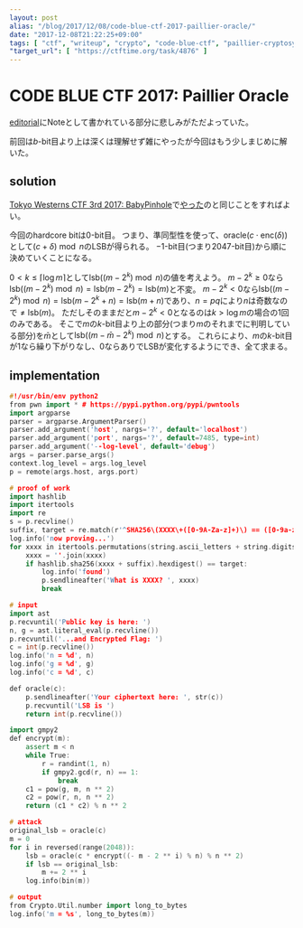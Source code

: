 ```yaml
---
layout: post
alias: "/blog/2017/12/08/code-blue-ctf-2017-paillier-oracle/"
date: "2017-12-08T21:22:25+09:00"
tags: [ "ctf", "writeup", "crypto", "code-blue-ctf", "paillier-cryptosystem", "decryption-oracle", "hardcore-bit", "homomorphic-property" ]
"target_url": [ "https://ctftime.org/task/4876" ]
---
```


# CODE BLUE CTF 2017: Paillier Oracle

[editorial](https://shiho-elliptic.tumblr.com/post/168216679824/my-authored-challenges-at-code-blue-ctf-2017)にNoteとして書かれている部分に悲しみがただよっていた。

前回は$b$-bit目より上は深くは理解せず雑にやったが今回はもう少しまじめに解いた。

## solution

[Tokyo Westerns CTF 3rd 2017: BabyPinhole](https://ctftime.org/task/4564)で[やった](https://kimiyuki.net/blog/2017/09/04/twctf-2017-babypinhole/)のと同じことをすればよい。

今回のhardcore bitは$0$-bit目。
つまり、準同型性を使って、$\mathrm{oracle}(c \cdot \mathrm{enc}(\delta))$として$(c + \delta) \bmod n$のLSBが得られる。
$-1$-bit目(つまり$2047$-bit目)から順に決めていくことになる。

$0 \lt k \le \lceil \log m \rceil$として$\mathrm{lsb}((m - 2^k) \bmod n)$の値を考えよう。
$m - 2^k \ge 0$なら$\mathrm{lsb}((m - 2^k) \bmod n) = \mathrm{lsb}(m - 2^k) = \mathrm{lsb}(m)$と不変。
$m - 2^k \lt 0$なら$\mathrm{lsb}((m - 2^k) \bmod n) = \mathrm{lsb}(m - 2^k + n) = \mathrm{lsb}(m + n)$であり、$n = pq$により$n$は奇数なので$\ne \mathrm{lsb}(m)$。
ただしそのままだと$m - 2^k \lt 0$となるのは$k \gt \log m$の場合の$1$回のみである。
そこで$m$の$k$-bit目より上の部分(つまり$m$のそれまでに判明している部分)を$\bar{m}$として$\mathrm{lsb}((m - \bar{m} - 2^k) \bmod n)$とする。
これらにより、$m$の$k$-bit目が$1$なら繰り下がりなし、$0$ならありでLSBが変化するようにでき、全て求まる。

## implementation

``` c++
#!/usr/bin/env python2
from pwn import * # https://pypi.python.org/pypi/pwntools
import argparse
parser = argparse.ArgumentParser()
parser.add_argument('host', nargs='?', default='localhost')
parser.add_argument('port', nargs='?', default=7485, type=int)
parser.add_argument('--log-level', default='debug')
args = parser.parse_args()
context.log_level = args.log_level
p = remote(args.host, args.port)

# proof of work
import hashlib
import itertools
import re
s = p.recvline()
suffix, target = re.match(r'^SHA256\(XXXX\+([0-9A-Za-z]+)\) == ([0-9a-z]+)\n$', s).groups()
log.info('now proving...')
for xxxx in itertools.permutations(string.ascii_letters + string.digits, r=4):
    xxxx = ''.join(xxxx)
    if hashlib.sha256(xxxx + suffix).hexdigest() == target:
        log.info('found')
        p.sendlineafter('What is XXXX? ', xxxx)
        break

# input
import ast
p.recvuntil('Public key is here: ')
n, g = ast.literal_eval(p.recvline())
p.recvuntil('...and Encrypted Flag: ')
c = int(p.recvline())
log.info('n = %d', n)
log.info('g = %d', g)
log.info('c = %d', c)

def oracle(c):
    p.sendlineafter('Your ciphertext here: ', str(c))
    p.recvuntil('LSB is ')
    return int(p.recvline())

import gmpy2
def encrypt(m):
    assert m < n
    while True:
        r = randint(1, n)
        if gmpy2.gcd(r, n) == 1:
            break
    c1 = pow(g, m, n ** 2)
    c2 = pow(r, n, n ** 2)
    return (c1 * c2) % n ** 2

# attack
original_lsb = oracle(c)
m = 0
for i in reversed(range(2048)):
    lsb = oracle(c * encrypt((- m - 2 ** i) % n) % n ** 2)
    if lsb == original_lsb:
        m += 2 ** i
    log.info(bin(m))

# output
from Crypto.Util.number import long_to_bytes
log.info('m = %s', long_to_bytes(m))
```
